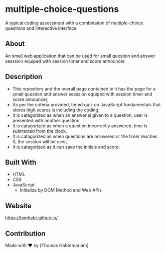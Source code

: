 # multiple-choice-questions
A typical coding assessment with a  combination of multiple-choice questions and interactive interface

## About
An small web application that can be  used for small question and answer sesssion equiped with session timer and score announcer.
      
## Description      
* This repository and the overall page contained in it has the page for a small question and answer sesssion equiped with session timer and score announcer,
* As per the criteria provided, timed quiz on JavaScript fundamentals that stores high scores is including the coding,
* It is catagorized as when  an answer si given to a question, user is presented with another question,
* It is catagorized as when  a question incorrectly answered, time is subtracted from the clock,
* It is catagorized as when  questions are answered or the timer reaches 0, the session will be over,
* It is catagorized as it can save the initials and score.
      
## Built With
* HTML
* CSS
* JavaScript
  - Initialize by  DOM Method and Web APIs

## Website
https://tomhabt.github.io/

## Contribution
Made with ❤️ by [Thomas Habtemariam]
      
